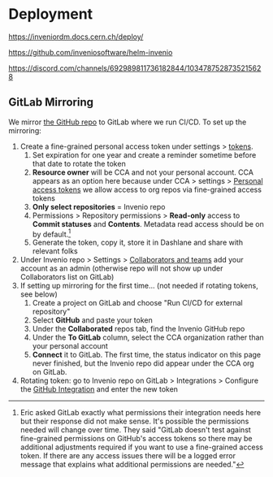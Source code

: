 # Deployment

https://inveniordm.docs.cern.ch/deploy/

https://github.com/inveniosoftware/helm-invenio

https://discord.com/channels/692989811736182844/1034787528735215628

## GitLab Mirroring

We mirror [the GitHub repo](https://github.com/cca/vault_invenio/) to GitLab where we run CI/CD. To set up the mirroring:

1. Create a fine-grained personal access token under settings > [tokens](https://github.com/settings/tokens).
    1. Set expiration for one year and create a reminder sometime before that date to rotate the token
    1. **Resource owner** will be CCA and not your personal account. CCA appears as an option here because under CCA > settings > [Personal access tokens](https://github.com/organizations/cca/settings/personal-access-tokens) we allow access to org repos via fine-grained access tokens
    1. **Only select repositories** = Invenio repo
    1. Permissions > Repository permissions > **Read-only** access to **Commit statuses** and **Contents**. Metadata read access should be on by default.[^1]
    1. Generate the token, copy it, store it in Dashlane and share with relevant folks
1. Under Invenio repo > Settings > [Collaborators and teams](https://github.com/cca/vault_invenio/settings/access) add your account as an admin (otherwise repo will not show up under Collaborators list on GitLab)
1. If setting up mirroring for the first time... (not needed if rotating tokens, see below)
    1. Create a project on GitLab and choose "Run CI/CD for external repository"
    1. Select **GitHub** and paste your token
    1. Under the **Collaborated** repos tab, find the Invenio GitHub repo
    1. Under the **To GitLab** column, select the CCA organization rather than your personal account
    1. **Connect** it to GitLab. The first time, the status indicator on this page never finished, but the Invenio repo did appear under the CCA org on GitLab.
1. Rotating token: go to Invenio repo on GitLab > Integrations > Configure the [GitHub Integration](https://gitlab.com/california-college-of-the-arts/invenio/-/settings/integrations/github/edit) and enter the new token

[^1]: Eric asked GitLab exactly what permissions their integration needs here but their response did not make sense. It's possible the permissions needed will change over time. They said "GitLab doesn't test against fine-grained permissions on GitHub's access tokens so there may be additional adjustments required if you want to use a fine-grained access token. If there are any access issues there will be a logged error message that explains what additional permissions are needed."
